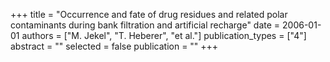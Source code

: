 +++
title = "Occurrence and fate of drug residues and related polar contaminants during bank filtration and artificial recharge"
date = 2006-01-01
authors = ["M. Jekel", "T. Heberer", "et al."]
publication_types = ["4"]
abstract = ""
selected = false
publication = ""
+++


